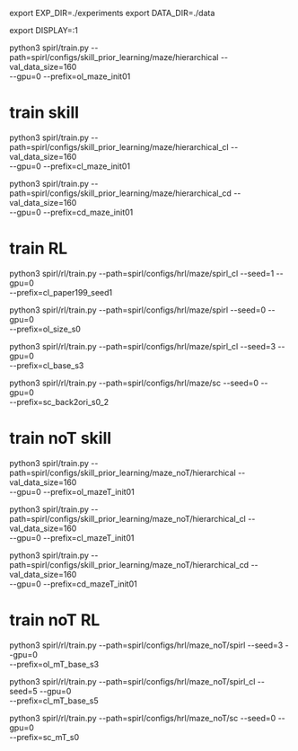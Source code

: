 

export EXP_DIR=./experiments
export DATA_DIR=./data

export DISPLAY=:1

python3 spirl/train.py --path=spirl/configs/skill_prior_learning/maze/hierarchical --val_data_size=160 \
--gpu=0 --prefix=ol_maze_init01


# train skill
python3 spirl/train.py --path=spirl/configs/skill_prior_learning/maze/hierarchical_cl --val_data_size=160 \
--gpu=0 --prefix=cl_maze_init01

python3 spirl/train.py --path=spirl/configs/skill_prior_learning/maze/hierarchical_cd --val_data_size=160 \
--gpu=0 --prefix=cd_maze_init01


# train RL
python3 spirl/rl/train.py --path=spirl/configs/hrl/maze/spirl_cl --seed=1 --gpu=0 \
--prefix=cl_paper199_seed1

python3 spirl/rl/train.py --path=spirl/configs/hrl/maze/spirl --seed=0 --gpu=0 \
--prefix=ol_size_s0

python3 spirl/rl/train.py --path=spirl/configs/hrl/maze/spirl_cl --seed=3 --gpu=0 \
--prefix=cl_base_s3

python3 spirl/rl/train.py --path=spirl/configs/hrl/maze/sc --seed=0 --gpu=0 \
--prefix=sc_back2ori_s0_2

# train noT skill

python3 spirl/train.py --path=spirl/configs/skill_prior_learning/maze_noT/hierarchical --val_data_size=160 \
--gpu=0 --prefix=ol_mazeT_init01

python3 spirl/train.py --path=spirl/configs/skill_prior_learning/maze_noT/hierarchical_cl --val_data_size=160 \
--gpu=0 --prefix=cl_mazeT_init01

python3 spirl/train.py --path=spirl/configs/skill_prior_learning/maze_noT/hierarchical_cd --val_data_size=160 \
--gpu=0 --prefix=cd_mazeT_init01

# train noT RL

python3 spirl/rl/train.py --path=spirl/configs/hrl/maze_noT/spirl --seed=3 --gpu=0 \
--prefix=ol_mT_base_s3

python3 spirl/rl/train.py --path=spirl/configs/hrl/maze_noT/spirl_cl --seed=5 --gpu=0 \
--prefix=cl_mT_base_s5

python3 spirl/rl/train.py --path=spirl/configs/hrl/maze_noT/sc --seed=0 --gpu=0 \
--prefix=sc_mT_s0